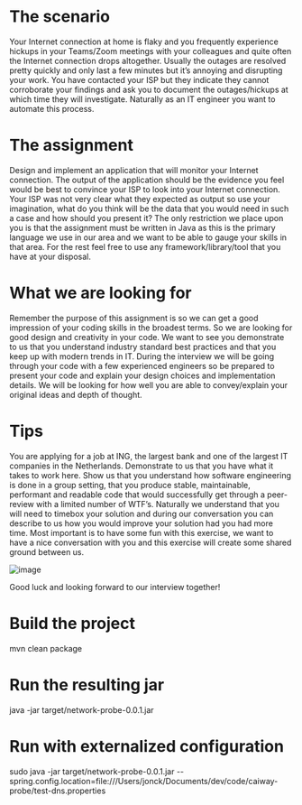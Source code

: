 # The scenario
Your Internet connection at home is flaky and you frequently experience hickups in your Teams/Zoom meetings with your colleagues and quite often the Internet connection drops altogether. Usually the outages are resolved pretty quickly and only last a few minutes but it’s annoying and disrupting your work. You have contacted your ISP but they indicate they cannot corroborate your findings and ask you to document the outages/hickups at which time they will investigate. Naturally as an IT engineer you want to automate this process.
 
# The assignment
Design and implement an application that will monitor your Internet connection. The output of the application should be the evidence you feel would be best to convince your ISP to look into your Internet connection. Your ISP was not very clear what they expected as output so use your imagination, what do you think will be the data that you would need in such a case and how should you present it? The only restriction we place upon you is that the assignment must be written in Java as this is the primary language we use in our area and we want to be able to gauge your skills in that area. For the rest feel free to use any framework/library/tool that you have at your disposal.
 
# What we are looking for
Remember the purpose of this assignment is so we can get a good impression of your coding skills in the broadest terms. So we are looking for good design and creativity in your code. We want to see you demonstrate to us that you understand industry standard best practices and that you keep up with modern trends in IT. During the interview we will be going through your code with a few experienced engineers so be prepared to present your code and explain your design choices and implementation details. We will be looking for how well you are able to convey/explain your original ideas and depth of thought.
 
# Tips
You are applying for a job at ING, the largest bank and one of the largest IT companies in the Netherlands. Demonstrate to us that you have what it takes to work here. Show us that you understand how software engineering is done in a group setting, that you produce stable, maintainable, performant and readable code that would successfully get through a peer-review with a limited number of WTF’s. Naturally we understand that you will need to timebox your solution and during our conversation you can describe to us how you would improve your solution had you had more time. Most important is to have some fun with this exercise, we want to have a nice conversation with you and this exercise will create some shared ground between us.

![image](https://i2.wp.com/commadot.com/wp-content/uploads/2009/02/wtf.png?w=550&ssl=1)

Good luck and looking forward to our interview together!

# Build the project
mvn clean package

# Run the resulting jar
java -jar target/network-probe-0.0.1.jar

# Run with externalized configuration
sudo java -jar target/network-probe-0.0.1.jar --spring.config.location=file:///Users/jonck/Documents/dev/code/caiway-probe/test-dns.properties
